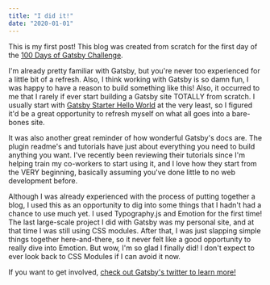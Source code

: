 ```yaml
---
title: "I did it!"
date: "2020-01-01"
---
```


This is my first post! This blog was created from scratch for the first day of the [100 Days of Gatsby Challenge](https://www.gatsbyjs.org/blog/100days/start-blog/).

I'm already pretty familiar with Gatsby, but you're never too experienced for a little bit of a refresh. Also, I think working with Gatsby is so damn fun, I was happy to have a reason to build something like this! Also, it occurred to me that I rarely if ever start building a Gatsby site TOTALLY from scratch. I usually start with [Gatsby Starter Hello World](https://github.com/gatsbyjs/gatsby-starter-hello-world) at the very least, so I figured it'd be a great opportunity to refresh myself on what all goes into a bare-bones site.

It was also another great reminder of how wonderful Gatsby's docs are. The plugin readme's and tutorials have just about everything you need to build anything you want. I've recently been reviewing their tutorials since I'm helping train my co-workers to start using it, and I love how they start from the VERY beginning, basically assuming you've done little to no web development before.

Although I was already experienced with the process of putting together a blog, I used this as an opportunity to dig into some things that I hadn't had a chance to use much yet. I used Typography.js and Emotion for the first time! The last large-scale project I did with Gatsby was my personal site, and at that time I was still using CSS modules. After that, I was just slapping simple things together here-and-there, so it never felt like a good opportunity to really dive into Emotion. But wow, I'm so glad I finally did! I don't expect to ever look back to CSS Modules if I can avoid it now.

If you want to get involved, [check out Gatsby's twitter to learn more!](https://twitter.com/gatsbyjs/status/1212388261315911680?s=20)
